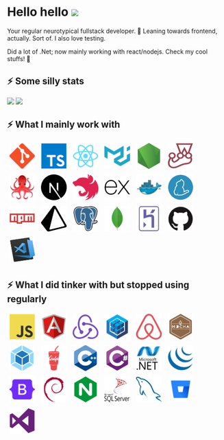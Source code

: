 # Hello hello <img src="https://raw.githubusercontent.com/iampavangandhi/iampavangandhi/master/gifs/Hi.gif" width="30px">

Your regular neurotypical fullstack developer. :see_no_evil:
Leaning towards frontend, actually. Sort of. I also love testing.

Did a lot of .Net; now mainly working with react/nodejs. Check my cool stuffs! :100:

## :zap: Some silly stats

<div align="center" style="display: inline-block;vertical-align: text-top;">
<img src="https://github-readme-stats.vercel.app/api?username=jpb06&count_private=true&theme=tokyonight&hide=contribs" height="164" />
<img src="https://github-readme-stats.vercel.app/api/top-langs/?username=jpb06&theme=tokyonight&layout=compact" />
</div>

## :zap: What I mainly work with

<p align="left">
<a href="https://git-scm.com/" target="_blank"><img style="margin: 5px" src="https://raw.githubusercontent.com/devicons/devicon/master/icons/git/git-original.svg" alt="git" width="60" height="60"/></a>
<a href="https://www.typescriptlang.org/" target="_blank"><img style="margin: 5px" src="https://raw.githubusercontent.com/devicons/devicon/master/icons/typescript/typescript-original.svg" alt="TypeScript" height="60" /></a>
<a href="https://fr.reactjs.org/" target="_blank"><img style="margin: 5px" src="https://raw.githubusercontent.com/devicons/devicon/master/icons/react/react-original.svg" alt="React" height="60" /></a>
<a href="https://material-ui.com/" target="_blank"><img style="margin: 5px" src="https://raw.githubusercontent.com/devicons/devicon/master/icons/materialui/materialui-plain.svg" alt="material-ui" width="60" height="60"/></a>
<a href="https://nodejs.org" target="_blank"><img style="margin: 5px" src="https://raw.githubusercontent.com/devicons/devicon/master/icons/nodejs/nodejs-original.svg" alt="nodejs" width="60" height="60"/></a>
<a href="https://jestjs.io/" target="_blank"><img style="margin: 5px" src="./icons/jest-icon.svg" alt="jest" width="60" height="60"/></a>
<a href="https://testing-library.com/" alt="testing library" target="_blank"><img style="margin: 5px" src="./icons/octopus-128x128.png" alt="mongodb" width="60" height="60"/></a>
<a href="https://nextjs.org/" target="_blank"><img style="margin: 5px" src="https://raw.githubusercontent.com/devicons/devicon/master/icons/nextjs/nextjs-original.svg" alt="nextjs" width="60" height="60"/></a>
<a href="https://nestjs.com/" target="_blank"><img style="margin: 5px" src="https://raw.githubusercontent.com/devicons/devicon/master/icons/nestjs/nestjs-plain.svg" alt="nestjs" width="60" height="60"/></a>
<a href="https://expressjs.com/" alt="github" target="_blank"><img style="margin: 5px" src="https://raw.githubusercontent.com/devicons/devicon/master/icons/express/express-original.svg" alt="expressjs" width="60" height="60"/></a>
<a href="https://www.docker.com/" alt="github" target="_blank"><img style="margin: 5px" src="https://raw.githubusercontent.com/devicons/devicon/master/icons/docker/docker-original.svg" alt="docker" width="60" height="60"/></a>
<a href="https://yarnpkg.com/" target="_blank"><img style="margin: 5px" src="https://raw.githubusercontent.com/devicons/devicon/master/icons/yarn/yarn-original.svg" alt="yarn" width="60" height="60"/></a>
<a href="https://www.npmjs.com/~jpb06" target="_blank"><img style="margin: 5px" src="https://raw.githubusercontent.com/devicons/devicon/master/icons/npm/npm-original-wordmark.svg" alt="npm" width="60" height="60"/></a>
<a href="https://www.prisma.io/" target="_blank"><img style="margin: 5px" src="./icons/prisma_icon_132076.svg" alt="prisma" width="60" height="60"/></a>
<a href="https://www.postgresql.org/" target="_blank"><img style="margin: 5px" src="https://raw.githubusercontent.com/devicons/devicon/master/icons/postgresql/postgresql-original.svg" width="60" height="60"/></a>
<a href="https://www.mongodb.com/" alt="postgres" target="_blank"><img style="margin: 5px" src="https://raw.githubusercontent.com/devicons/devicon/master/icons/mongodb/mongodb-original.svg" alt="mongodb" width="60" height="60"/></a>
<a href="https://dashboard.heroku.com/apps" target="_blank"><img style="margin: 5px" src="https://raw.githubusercontent.com/devicons/devicon/master/icons/heroku/heroku-original.svg" alt="heroku" width="60" height="60"/></a>
<a href="https://github.com/" alt="github" target="_blank"><img style="margin: 5px" src="https://raw.githubusercontent.com/devicons/devicon/master/icons/github/github-original.svg" alt="mongodb" width="60" height="60"/></a>
<a href="https://code.visualstudio.com/" target="_blank"><img style="margin: 5px" src="./icons/vscode.png" alt="vscode" width="60" height="60"/></a>
</p>

## :zap: What I did tinker with but stopped using regularly

<p align="left">
<a href="https://developer.mozilla.org/en-US/docs/Web/JavaScript" target="_blank"><img style="margin: 5px" src="https://raw.githubusercontent.com/devicons/devicon/master/icons/javascript/javascript-original.svg" alt="javascript" width="60" height="60"/></a>
<a href="https://angularjs.org/" target="_blank"><img style="margin: 5px" src="https://raw.githubusercontent.com/devicons/devicon/master/icons/angularjs/angularjs-original.svg" alt=angular" width="60" height="60"/></a>
<a href="https://redux.js.org/" target="_blank"><img style="margin: 5px" src="https://raw.githubusercontent.com/devicons/devicon/master/icons/redux/redux-original.svg" alt="redux" width="60" height="60"/></a>
<a href="https://sequelize.org/master/" target="_blank"><img style="margin: 5px" src="https://raw.githubusercontent.com/devicons/devicon/master/icons/sequelize/sequelize-original.svg" alt="sequelize" width="60" height="60"/></a>
<a href="https://enzymejs.github.io/enzyme/" target="_blank"><img style="margin: 5px" src="./icons/airbnb-1.svg" alt="enzyme" width="60" height="60"/></a>
<a href="https://mochajs.org/" target="_blank"><img style="margin: 5px" src="https://raw.githubusercontent.com/devicons/devicon/master/icons/mocha/mocha-plain.svg" alt="mocha" width="60" height="60"/></a>
<a href="https://webpack.js.org/" target="_blank"><img style="margin: 5px" src="https://raw.githubusercontent.com/devicons/devicon/master/icons/webpack/webpack-original.svg" alt="webpack" width="60" height="60"/></a>
<a href="https://gulpjs.com/" target="_blank"><img style="margin: 5px" src="https://raw.githubusercontent.com/devicons/devicon/master/icons/gulp/gulp-plain.svg" alt="gulp" width="60" height="60"/></a>
<a href="https://isocpp.org/" target="_blank"><img style="margin: 5px" src="https://raw.githubusercontent.com/devicons/devicon/master/icons/cplusplus/cplusplus-original.svg" alt="cpp" width="60" height="60"/></a>
<a href="https://docs.microsoft.com/fr-fr/dotnet/csharp/" target="_blank"><img style="margin: 5px" src="https://raw.githubusercontent.com/devicons/devicon/master/icons/csharp/csharp-original.svg" alt="C#" width="60" height="60"/></a>
<a href="https://docs.microsoft.com/en-us/aspnet/overview" target="_blank"><img style="margin: 5px" src="https://raw.githubusercontent.com/devicons/devicon/master/icons/dot-net/dot-net-original-wordmark.svg" alt=".net" width="60" height="60"/></a>
<a href="https://jquery.com/" target="_blank"><img style="margin: 5px" src="https://raw.githubusercontent.com/devicons/devicon/master/icons/jquery/jquery-original.svg" alt="jquery" width="60" height="60"/></a>
<a href="https://getbootstrap.com/" target="_blank"><img style="margin: 5px" src="https://raw.githubusercontent.com/devicons/devicon/master/icons/bootstrap/bootstrap-plain.svg" alt="bootstrap" width="60" height="60"/></a>
<a href="https://www.debian.org/index.en.html" target="_blank"><img style="margin: 5px" src="https://raw.githubusercontent.com/devicons/devicon/master/icons/debian/debian-original.svg" alt="debian" width="60" height="60"/></a>
<a href="https://www.nginx.com" target="_blank"><img style="margin: 5px" src="https://raw.githubusercontent.com/devicons/devicon/master/icons/nginx/nginx-original.svg" alt="nginx" width="60" height="60"/></a>
<a href="https://www.microsoft.com/en-us/sql-server" target="_blank"><img style="margin: 5px" src="./icons/logo-microsoft-sql-server.svg" alt="sql server" width="60" height="60"/></a>
<a href="https://www.mysql.com/fr/" target="_blank"><img style="margin: 5px" src="https://raw.githubusercontent.com/devicons/devicon/master/icons/mysql/mysql-original.svg" alt="mysql" width="60" height="60"/></a>
<a href="https://bitbucket.org/" target="_blank"><img style="margin: 5px" src="https://raw.githubusercontent.com/devicons/devicon/master/icons/bitbucket/bitbucket-original.svg" alt="bitbucket" width="60" height="60"/></a>
<a href="https://visualstudio.microsoft.com/" target="_blank"><img style="margin: 5px" src="https://raw.githubusercontent.com/devicons/devicon/master/icons/visualstudio/visualstudio-plain.svg" alt="vstudio" width="60" height="60"/></a>

</p>
